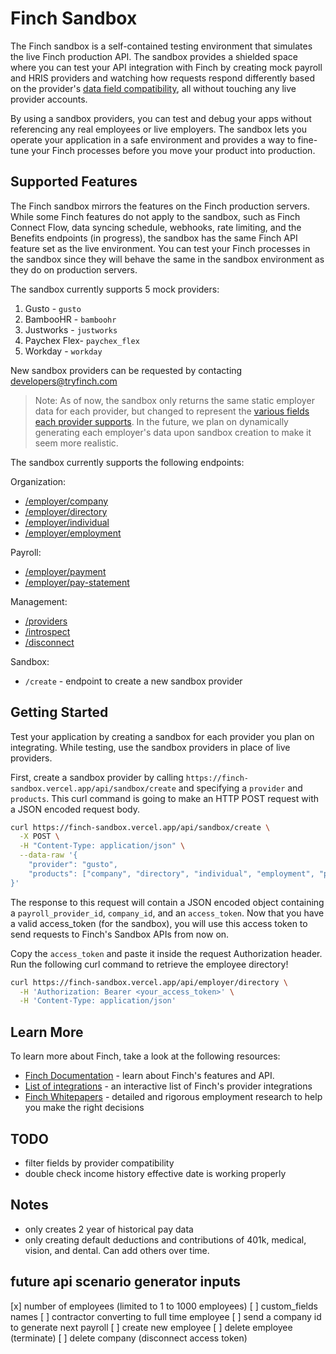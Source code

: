 # Finch Sandbox

The Finch sandbox is a self-contained testing environment that simulates the live Finch production API. The sandbox provides a shielded space where you can test your API integration with Finch by creating mock payroll and HRIS providers and watching how requests respond differently based on the provider's [data field compatibility](https://developer.tryfinch.com/docs/reference/0517ab806dda4-compatibility), all without touching any live provider accounts.

By using a sandbox providers, you can test and debug your apps without referencing any real employees or live  employers. The sandbox lets you operate your application in a safe environment and provides a way to fine-tune your Finch processes before you move your product into production.

## Supported Features

The Finch sandbox mirrors the features on the Finch production servers. While some Finch features do not apply to the sandbox, such as Finch Connect Flow, data syncing schedule, webhooks, rate limiting, and the Benefits endpoints (in progress), the sandbox has the same Finch API feature set as the live environment. You can test your Finch processes in the sandbox since they will behave the same in the sandbox environment as they do on production servers.

The sandbox currently supports 5 mock providers:

1. Gusto - `gusto`
1. BambooHR - `bamboohr`
1. Justworks - `justworks`
1. Paychex Flex- `paychex_flex`
1. Workday - `workday`

New sandbox providers can be requested by contacting [developers@tryfinch.com](mailto:developers@tryfinch.com)

> Note: As of now, the sandbox only returns the same static employer data for each provider, but changed to represent the [various fields each provider supports](https://developer.tryfinch.com/docs/reference/0517ab806dda4-compatibility). In the future, we plan on dynamically generating each employer's data upon sandbox creation to make it seem more realistic.

The sandbox currently supports the following endpoints:

Organization:

- [/employer/company](https://developer.tryfinch.com/docs/reference/33162be1eed72-company)
- [/employer/directory](https://developer.tryfinch.com/docs/reference/12419c085fc0e-directory)
- [/employer/individual](https://developer.tryfinch.com/docs/reference/9d6c83b09e205-individual)
- [/employer/employment](https://developer.tryfinch.com/docs/reference/1ba5cdec4c979-employment)

Payroll:

- [/employer/payment](https://developer.tryfinch.com/docs/reference/b811fdc2542ca-payment)
- [/employer/pay-statement](https://developer.tryfinch.com/docs/reference/d5fd02c41e83a-pay-statement)

Management:

- [/providers](https://developer.tryfinch.com/docs/reference/327c384190aeb-providers)
- [/introspect](https://developer.tryfinch.com/docs/reference/eee6e798b0f93-introspect)
- [/disconnect](https://developer.tryfinch.com/docs/reference/c65ecbd512332-disconnect)

Sandbox:

- `/create` - endpoint to create a new sandbox provider

## Getting Started

Test your application by creating a sandbox for each provider you plan on integrating. While testing, use the sandbox providers in place of live providers.

First, create a sandbox provider by calling `https://finch-sandbox.vercel.app/api/sandbox/create` and specifying a `provider` and `products`. This curl command is going to make an HTTP POST request with a JSON encoded request body.

```bash
curl https://finch-sandbox.vercel.app/api/sandbox/create \
  -X POST \
  -H "Content-Type: application/json" \
  --data-raw '{
    "provider": "gusto",
    "products": ["company", "directory", "individual", "employment", "payment", "pay_statement"]
}'
```

The response to this request will contain a JSON encoded object containing a `payroll_provider_id`, `company_id`, and an `access_token`. Now that you have a valid access_token (for the sandbox), you will use this access token to send requests to Finch's Sandbox APIs from now on.

Copy the `access_token` and paste it inside the request Authorization header. Run the following curl command to retrieve the employee directory!

```bash
curl https://finch-sandbox.vercel.app/api/employer/directory \
  -H 'Authorization: Bearer <your_access_token>' \
  -H 'Content-Type: application/json'
```

## Learn More

To learn more about Finch, take a look at the following resources:

- [Finch Documentation](https://developer.tryfinch.com/) - learn about Finch's features and API.
- [List of integrations](https://tryfinch.com/developers/integrations) - an interactive list of Finch's provider integrations
- [Finch Whitepapers](https://tryfinch.com/resources/whitepapers) - detailed and rigorous employment research to help you make the right decisions

## TODO

- filter fields by provider compatibility
- double check income history effective date is working properly

## Notes

- only creates 2 year of historical pay data
- only creating default deductions and contributions of 401k, medical, vision, and dental. Can add others over time.

## future api scenario generator inputs

[x] number of employees (limited to 1 to 1000 employees)
[ ] custom_fields names
[ ] contractor converting to full time employee
[ ] send a company id to generate next payroll
[ ] create new employee
[ ] delete employee (terminate)
[ ] delete company (disconnect access token)
